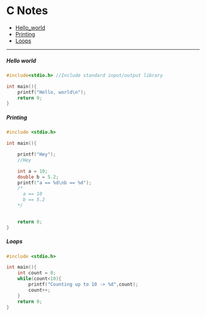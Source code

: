 # C Notes

* [Hello_world](#hello-world)
* [Printing](#printing)
* [Loops](#loops)

---

##### Hello world<a name="hello-world"></a>
```c
#include<stdio.h> //Include standard input/output library

int main(){
    printf("Hello, world\n");
    return 0;
}
```

##### Printing<a name="printing"></a>
```c
#include <stdio.h>

int main(){

    printf("Hey");
    //Hey

    int a = 10;
    double b = 5.2;    
    printf("a == %d\nb == %d");
    /*
      a == 10
      b == 5.2
    */


    return 0;
}
```

##### Loops<a name="loops"></a>
```c
#include <stdio.h>

int main(){
    int count = 0;
    while(count<10){
        printf("Counting up to 10 -> %d",count);
        count++;        
    }
    return 0;
}

```




